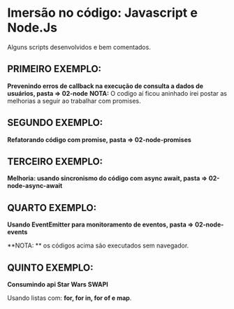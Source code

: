 # Imersão no código: Javascript e Node.Js

Alguns scripts desenvolvidos e bem comentados.

## PRIMEIRO EXEMPLO:

**Prevenindo erros de callback na execução de consulta a dados de usuários, pasta => 02-node**
**NOTA:** O codigo aí ficou aninhado irei postar as melhorias a seguir ao trabalhar com promises.

## SEGUNDO EXEMPLO:

**Refatorando código com promise, pasta => 02-node-promises**

## TERCEIRO EXEMPLO:

**Melhoria: usando sincronismo do código com async await, pasta => 02-node-async-await**

## QUARTO EXEMPLO:

**Usando EventEmitter para monitoramento de eventos, pasta => 02-node-events**

**NOTA: ** os códigos acima são executados sem navegador.

## QUINTO EXEMPLO:

**Consumindo api Star Wars SWAPI**

Usando listas com: **for, for in, for of e map**. 

